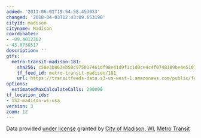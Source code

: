 ```yaml
---
added: '2011-06-01T19:54:58.453033'
changed: '2018-04-03T12:43:09.653196'
cityid: madison
cityname: Madison
coordinates:
- -89.4012302
- 43.0730517
description: ''
gtfs:
  metro-transit-madison-181:
    sha256: c58e3b863eb58c975017461df98e41d9f1c1d0ce4c4f0748189be4e510145266
    tf_feed_id: metro-transit-madison/181
    url: https://transitfeeds-data.s3-us-west-1.amazonaws.com/public/feeds/metro-transit-madison/181/20180215/gtfs.zip
options:
  estimatedMaxCalculateCalls: 290000
tf_location_ids:
- 152-madison-wi-usa
version: 3
zoom: 12
---
```


Data provided [under license](http://www.cityofmadison.com/metro/Apps/terms.cfm) granted by [City of Madison, WI](http://www.cityofmadison.com/), [Metro Transit](http://www.cityofmadison.com/metro/)
